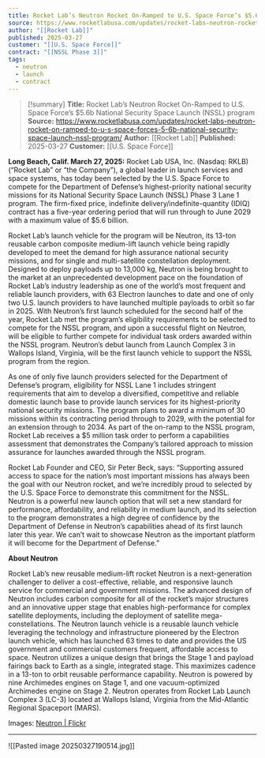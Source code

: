 ```yaml
---
title: Rocket Lab’s Neutron Rocket On-Ramped to U.S. Space Force’s $5.6b National Security Space Launch (NSSL) program
source: https://www.rocketlabusa.com/updates/rocket-labs-neutron-rocket-on-ramped-to-u-s-space-forces-5-6b-national-security-space-launch-nssl-program/
author: "[[Rocket Lab]]"
published: 2025-03-27
customer: "[[U.S. Space Force]]"
contract: "[[NSSL Phase 3]]"
tags:
  - neutron
  - launch
  - contract
---
```

>[!summary]
**Title:** Rocket Lab’s Neutron Rocket On-Ramped to U.S. Space Force’s $5.6b National Security Space Launch (NSSL) program
**Source:** https://www.rocketlabusa.com/updates/rocket-labs-neutron-rocket-on-ramped-to-u-s-space-forces-5-6b-national-security-space-launch-nssl-program/
**Author:** [[Rocket Lab]]
**Published:** 2025-03-27
**Customer:** [[U.S. Space Force]]

**Long Beach, Calif. March 27, 2025:** Rocket Lab USA, Inc. (Nasdaq: RKLB) (“Rocket Lab” or “the Company”), a global leader in launch services and space systems, has today been selected by the U.S. Space Force to compete for the Department of Defense’s highest-priority national security missions for its National Security Space Launch (NSSL) Phase 3 Lane 1 program. The firm-fixed price, indefinite delivery/indefinite-quantity (IDIQ) contract has a five-year ordering period that will run through to June 2029 with a maximum value of $5.6 billion.

Rocket Lab’s launch vehicle for the program will be Neutron, its 13-ton reusable carbon composite medium-lift launch vehicle being rapidly developed to meet the demand for high assurance national security missions, and for single and multi-satellite constellation deployment. Designed to deploy payloads up to 13,000 kg, Neutron is being brought to the market at an unprecedented development pace on the foundation of Rocket Lab’s industry leadership as one of the world’s most frequent and reliable launch providers, with 63 Electron launches to date and one of only two U.S. launch providers to have launched multiple payloads to orbit so far in 2025. With Neutron’s first launch scheduled for the second half of the year, Rocket Lab met the program’s eligibility requirements to be selected to compete for the NSSL program, and upon a successful flight on Neutron, will be eligible to further compete for individual task orders awarded within the NSSL program. Neutron’s debut launch from Launch Complex 3 in Wallops Island, Virginia, will be the first launch vehicle to support the NSSL program from the region.

As one of only five launch providers selected for the Department of Defense’s program, eligibility for NSSL Lane 1 includes stringent requirements that aim to develop a diversified, competitive and reliable domestic launch base to provide launch services for its highest-priority national security missions. The program plans to award a minimum of 30 missions within its contracting period through to 2029, with the potential for an extension through to 2034. As part of the on-ramp to the NSSL program, Rocket Lab receives a $5 million task order to perform a capabilities assessment that demonstrates the Company’s tailored approach to mission assurance for launches awarded through the NSSL program.

Rocket Lab Founder and CEO, Sir Peter Beck, says: “Supporting assured access to space for the nation’s most important missions has always been the goal with our Neutron rocket, and we’re incredibly proud to selected by the U.S. Space Force to demonstrate this commitment for the NSSL. Neutron is a powerful new launch option that will set a new standard for performance, affordability, and reliability in medium launch, and its selection to the program demonstrates a high degree of confidence by the Department of Defense in Neutron’s capabilities ahead of its first launch later this year. We can’t wait to showcase Neutron as the important platform it will become for the Department of Defense.”

**About Neutron**

Rocket Lab’s new reusable medium-lift rocket Neutron is a next-generation challenger to deliver a cost-effective, reliable, and responsive launch service for commercial and government missions. The advanced design of Neutron includes carbon composite for all of the rocket’s major structures and an innovative upper stage that enables high-performance for complex satellite deployments, including the deployment of satellite mega-constellations. The Neutron launch vehicle is a reusable launch vehicle leveraging the technology and infrastructure pioneered by the Electron launch vehicle, which has launched 63 times to date and provides the US government and commercial customers frequent, affordable access to space. Neutron utilizes a unique design that brings the Stage 1 and payload fairings back to Earth as a single, integrated stage. This maximizes cadence in a 13-ton to orbit reusable performance capability. Neutron is powered by nine Archimedes engines on Stage 1, and one vacuum-optimized Archimedes engine on Stage 2. Neutron operates from Rocket Lab Launch Complex 3 (LC-3) located at Wallops Island, Virginia from the Mid-Atlantic Regional Spaceport (MARS).

Images: [Neutron | Flickr](https://www.flickr.com/photos/rocketlab/albums/72177720311279239/)

---

![[Pasted image 20250327190514.jpg]]